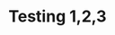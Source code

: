 <link rel="shortcut icon" type="image/x-icon" href="favicon.svg">

<meta property="og:type" content="profile">
<meta property="og:title" content="My CV">
<meta property="og:url" content="cv.marco.ar">
<meta property="og:image" content="https://png.pngtree.com/background/20220726/original/pngtree-datacenter-equipment-personnel-isometric-flowchart-with-generator-server-hardware-maintenance-administration-picture-image_1796236.jpg">
<meta property="og:description" content="Let's connect">
<meta property="profile:first_name" content="Marco">
<meta property="profile:last_name" content="Bertolaccini">

# Testing 1,2,3
